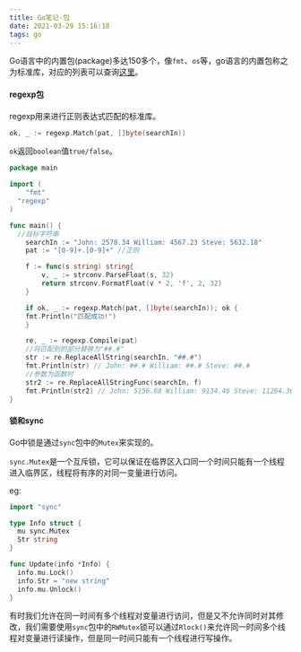 ```yaml
---
title: Go笔记-包
date: 2021-03-29 15:16:18
tags: go
---
```


Go语言中的内置包(package)多达150多个，像`fmt`、`os`等，go语言的内置包称之为标准库，对应的列表可以查询[这里](https://gowalker.org/search?q=gorepos)。

<!-- more -->

#### regexp包

regexp用来进行正则表达式匹配的标准库。

```go
ok, _ := regexp.Match(pat, []byte(searchIn))
```

`ok`返回`boolean`值`true/false`。

```go
package main

import (
	"fmt"
  "regexp"
)

func main() {
  //目标字符串
	searchIn := "John: 2578.34 William: 4567.23 Steve: 5632.18"
	pat := "[0-9]+.[0-9]+" //正则

	f := func(s string) string{
    	v, _ := strconv.ParseFloat(s, 32)
    	return strconv.FormatFloat(v * 2, 'f', 2, 32)
	}

	if ok, _ := regexp.Match(pat, []byte(searchIn)); ok {
    fmt.Println("匹配成功!")
	}

	re, _ := regexp.Compile(pat)
	//将匹配到的部分替换为"##.#"
	str := re.ReplaceAllString(searchIn, "##.#")
	fmt.Println(str) // John: ##.# William: ##.# Steve: ##.#
	//参数为函数时
	str2 := re.ReplaceAllStringFunc(searchIn, f)
	fmt.Println(str2) // John: 5156.68 William: 9134.46 Steve: 11264.36
}
```

#### 锁和sync

Go中锁是通过`sync`包中的`Mutex`来实现的。

`sync.Mutex`是一个互斥锁，它可以保证在临界区入口同一个时间只能有一个线程进入临界区，线程将有序的对同一变量进行访问。

eg:

```go
import "sync"

type Info struct {
  mu sync.Mutex
  Str string
}

func Update(info *Info) {
  info.mu.Lock()
  info.Str = "new string"
  info.mu.Unlock()
}
```

有时我们允许在同一时间有多个线程对变量进行访问，但是又不允许同时对其修改，我们需要使用`sync`包中的`RWMutex`锁可以通过`Rlock()`来允许同一时间多个线程对变量进行读操作，但是同一时间只能有一个线程进行写操作。

